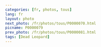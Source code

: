 ```yaml
---
categories: [fr, photos, tous]
lang: fr
layout: photo
next_photo: /fr/photos/tous/P0000070.html
picname: P0000079
prev_photo: /fr/photos/tous/P0000081.html
tags: [Dead Leopard]
---
```

